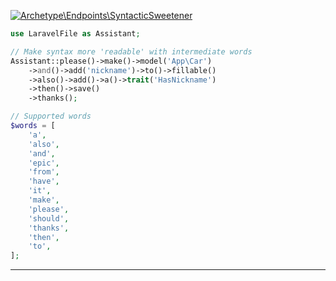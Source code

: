 <a href='https://github.com/ajthinking/archetype/blob/master/src/Endpoints/SyntacticSweetener.php'>![Archetype\Endpoints\SyntacticSweetener](https://img.shields.io/badge/-Archetype\Endpoints\SyntacticSweetener-blue)</a>
```php
use LaravelFile as Assistant;

// Make syntax more 'readable' with intermediate words
Assistant::please()->make()->model('App\Car')
    ->and()->add('nickname')->to()->fillable()
    ->also()->add()->a()->trait('HasNickname')
    ->then()->save()
    ->thanks();

// Supported words
$words = [
    'a',
    'also',
    'and',
    'epic',
    'from',
    'have',
    'it',
    'make',
    'please',
    'should',
    'thanks',
    'then',
    'to',
];
```
<hr>